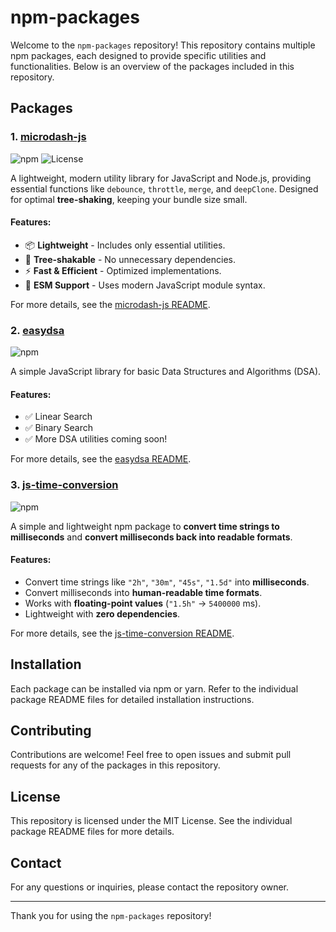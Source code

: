# npm-packages

Welcome to the `npm-packages` repository! This repository contains multiple npm packages, each designed to provide specific utilities and functionalities. Below is an overview of the packages included in this repository.

## Packages

### 1. [microdash-js](microdash-js/README.md)

![npm](https://img.shields.io/npm/v/microdash-js) ![License](https://img.shields.io/npm/l/microdash-js)

A lightweight, modern utility library for JavaScript and Node.js, providing essential functions like `debounce`, `throttle`, `merge`, and `deepClone`. Designed for optimal **tree-shaking**, keeping your bundle size small.

#### Features:
- 📦 **Lightweight** - Includes only essential utilities.
- 🎯 **Tree-shakable** - No unnecessary dependencies.
- ⚡ **Fast & Efficient** - Optimized implementations.
- 📜 **ESM Support** - Uses modern JavaScript module syntax.

For more details, see the [microdash-js README](microdash-js/README.md).

### 2. [easydsa](easydsa/README.md)

![npm](https://img.shields.io/npm/v/easydsa?color=blue&label=npm)

A simple JavaScript library for basic Data Structures and Algorithms (DSA).

#### Features:
- ✅ Linear Search
- ✅ Binary Search
- ✅ More DSA utilities coming soon!

For more details, see the [easydsa README](easydsa/README.md).

### 3. [js-time-conversion](js-time-conversion/README.md)

![npm](https://img.shields.io/npm/v/js-time-conversion?color=yellow&label=npm)

A simple and lightweight npm package to **convert time strings to milliseconds** and **convert milliseconds back into readable formats**.

#### Features:
- Convert time strings like `"2h"`, `"30m"`, `"45s"`, `"1.5d"` into **milliseconds**.
- Convert milliseconds into **human-readable time formats**.
- Works with **floating-point values** (`"1.5h"` → `5400000` ms).
- Lightweight with **zero dependencies**.

For more details, see the [js-time-conversion README](js-time-conversion/README.md).

## Installation

Each package can be installed via npm or yarn. Refer to the individual package README files for detailed installation instructions.

## Contributing

Contributions are welcome! Feel free to open issues and submit pull requests for any of the packages in this repository.

## License

This repository is licensed under the MIT License. See the individual package README files for more details.

## Contact

For any questions or inquiries, please contact the repository owner.

---

Thank you for using the `npm-packages` repository!